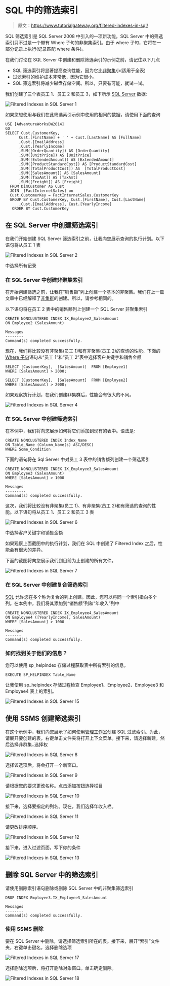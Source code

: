 # SQL 中的筛选索引

> 原文：<https://www.tutorialgateway.org/filtered-indexes-in-sql/>

SQL 筛选索引是 SQL Server 2008 中引入的一项新功能。SQL Server 中的筛选索引只不过是一个带有 Where 子句的非聚集索引。由于 where 子句，它将在一部分记录上执行(记录匹配 where 条件)。

在我们讨论在 SQL Server 中创建和删除筛选索引的示例之前，请记住以下几点

*   SQL 筛选索引将显著提高查询性能，因为它比[非聚集](https://www.tutorialgateway.org/non-clustered-index-in-sql-server/)小(适用于全表)
*   过滤索引的维护成本非常低，因为它很小。
*   SQL 筛选索引将减少磁盘存储空间。所以，只要有可能，就试一试。

我们创建了三个表员工 1、员工 2 和员工 3，如下所示 [SQL Server](https://www.tutorialgateway.org/sql/) 数据:

![Filtered Indexes in SQL Server 1](img/7a9fbd9e1ed465d257731270700772e2.png)

如果您想使用与我们在此筛选索引示例中使用的相同的数据，请使用下面的查询

```
USE [AdventureWorksDW2014]
GO
SELECT Cust.CustomerKey, 
	  Cust.[FirstName] + ' ' + Cust.[LastName] AS [FullName]
      ,Cust.[EmailAddress]
      ,Cust.[YearlyIncome]
      ,SUM([OrderQuantity]) AS [OrderQuantity] 
      ,SUM([UnitPrice]) AS [UnitPrice]
      ,SUM([ExtendedAmount]) AS [ExtendedAmount]
      ,SUM([ProductStandardCost]) AS [ProductStandardCost]
      ,SUM([TotalProductCost]) AS  [TotalProductCost] 
      ,SUM([SalesAmount]) AS [SalesAmount]
      ,SUM([TaxAmt]) AS [TaxAmt]
      ,SUM([Freight]) AS [Freight]
  FROM DimCustomer AS Cust
  JOIN  [FactInternetSales] on
  Cust.CustomerKey = FactInternetSales.CustomerKey
  GROUP BY Cust.CustomerKey, Cust.[FirstName], Cust.[LastName] 
      ,Cust.[EmailAddress], Cust.[YearlyIncome]
   ORDER BY Cust.CustomerKey
```

## 在 SQL Server 中创建筛选索引

在我们开始创建 SQL Server 筛选索引之前，让我向您展示查询的执行计划。以下语句将从员工 1 表

![Filtered Indexes in SQL Server 2](img/9eeddb0e9fb0ae6a574f02ae6a0913aa.png)

中选择所有记录

### 在 SQL Server 中创建非聚集索引

在开始创建筛选之前，让我在“销售额”列上创建一个基本的非聚集。我们在上一篇文章中已经解释了[非集群](https://www.tutorialgateway.org/non-clustered-index-in-sql-server/)的创建。所以，请参考相同的。

以下语句将在员工 2 表中的销售额列上创建一个 SQL Server 非聚集索引

```
CREATE NONCLUSTERED INDEX IX_Employee2_SalesAmount
ON Employee2 (SalesAmount)
```

```
Messages
--------
Command(s) completed successfully.
```

现在，我们将比较没有非聚集(员工 1)和有非聚集(员工 2)的查询的性能。下面的 [Where 子句](https://www.tutorialgateway.org/sql-where-clause/)语句从“员工 1”和“员工 2”表中选择客户关键字和销售金额

```
SELECT [CustomerKey],  [SalesAmount]  FROM [Employee1]
WHERE [SalesAmount] > 2000;

SELECT [CustomerKey],  [SalesAmount]  FROM [Employee2]
WHERE [SalesAmount] > 2000;
```

如果观察执行计划，在我们创建非集群后，性能会有很大的不同。

![Filtered Indexes in SQL Server 4](img/2dac29d1ccc0c17970c8c25ea4837896.png)

### 在 SQL Server 中创建筛选索引

在本例中，我们将向您展示如何将它们添加到现有的表中。语法是:

```
CREATE NONCLUSTERED INDEX Index_Name
ON Table_Name (Column_Name(s) ASC/DESC)
WHERE Some_Condition
```

下面的语句将在 Sql Server 中对员工 3 表中的销售额列创建一个筛选索引

```
CREATE NONCLUSTERED INDEX IX_Employee3_SalesAmount
ON Employee3 (SalesAmount)
WHERE [SalesAmount] > 1000
```

```
Messages
---------
Command(s) completed successfully.
```

这次，我们将比较没有非聚集(员工 1)、有非聚集(员工 2)和有筛选的查询的性能。以下语句将从员工 1、员工 2 和员工 3 表

![Filtered Indexes in SQL Server 6](img/26e7b133bd115d6570221a9c4445f56a.png)

中选择客户关键字和销售金额

如果观察上面截图中的执行计划，我们在 SQL 中创建了 Filtered Index 之后，性能会有很大的差异。

下面的截图将向您展示我们到目前为止创建的所有文件。

![Filtered Indexes in SQL Server 7](img/6442b6c96e784af22234f541e764f33a.png)

### 在 SQL Server 中创建复合筛选索引

[SQL](https://www.tutorialgateway.org/sql/) 允许您在多个称为复合的列上创建。因此，您可以将同一个索引指向多个列。在本例中，我们将其添加到“销售额”列和“年收入”列中

```
CREATE NONCLUSTERED INDEX IX_Employee4_SalesAmount
ON Employee4 ([YearlyIncome], SalesAmount)
WHERE [SalesAmount] > 1000
```

```
Messages
-------
Command(s) completed successfully.
```

### 如何找到关于他们的信息？

您可以使用 sp_helpindex 存储过程获取表中所有索引的信息。

```
EXECUTE SP_HELPINDEX Table_Name
```

让我使用 sp_helpindex 存储过程检查 Employee1、Employee2、Employee3 和 Employee4 表上的索引。

![Filtered Indexes in SQL Server 15](img/c97b66881158e18da570198cc91ce58c.png)

## 使用 SSMS 创建筛选索引

在这个示例中，我们向您展示了如何使用[管理工作室](https://www.tutorialgateway.org/sql-server-management-studio/)创建 SQL 过滤索引。为此，请展开要创建的表，右键单击文件夹将打开上下文菜单。接下来，请选择新建，然后选择非群集..选择权

![Filtered Indexes in SQL Server 8](img/60d136e6fd2bca03f310338d5b594278.png)

选择该选项后，将会打开一个新窗口。

![Filtered Indexes in SQL Server 9](img/89266cbae1afdd84f7e989b35d7f0d50.png)

请根据您的要求更改名称。点击添加按钮选择栏目

![Filtered Indexes in SQL Server 10](img/d607038e9d820b7a0877761710392f65.png)

接下来，选择要指定的列名。现在，我们选择年收入栏。

![Filtered Indexes in SQL Server 11](img/e84f523ea1b0cbc638598df5249d551d.png)

请更改排序顺序。

![Filtered Indexes in SQL Server 12](img/878afe5ba2902a76a6ed41fd2b2bf839.png)

接下来，进入过滤页面，写下你的条件

![Filtered Indexes in SQL Server 13](img/6c183a19e7122d61c7c97931e6568959.png)

## 删除 SQL Server 中的筛选索引

请使用删除索引语句删除或删除 SQL Server 中的非聚集筛选索引

```
DROP INDEX Employee3.IX_Employee3_SalesAmount
```

```
Messages
--------
Command(s) completed successfully.
```

### 使用 SSMS 删除

要在 SQL Server 中删除，请选择筛选索引所在的表。接下来，展开“索引”文件夹，右键单击键名，选择删除选项

![Filtered Indexes in SQL Server 17](img/14446275e324f228fa4555f9d1331cdf.png)

选择删除选项后，将打开删除对象窗口。单击确定删除。

![Filtered Indexes in SQL Server 18](img/28fac509af8ef359bd1b337fb883922b.png)